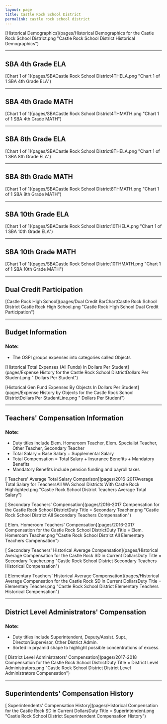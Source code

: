 ```yaml
---
layout: page
title: Castle Rock School District
permalink: castle rock school district
---
```



[Historical Demographics](pages/Historical Demographics for the Castle Rock School District.png "Castle Rock School District Historical Demographics")

___

## SBA 4th Grade ELA

[Chart 1 of 1](pages/SBACastle Rock School District4THELA.png "Chart 1 of 1 SBA 4th Grade ELA")


___

## SBA 4th Grade MATH

[Chart 1 of 1](pages/SBACastle Rock School District4THMATH.png "Chart 1 of 1 SBA 4th Grade MATH")


___

## SBA 8th Grade ELA

[Chart 1 of 1](pages/SBACastle Rock School District8THELA.png "Chart 1 of 1 SBA 8th Grade ELA")


___

## SBA 8th Grade MATH

[Chart 1 of 1](pages/SBACastle Rock School District8THMATH.png "Chart 1 of 1 SBA 8th Grade MATH")


___

## SBA 10th Grade ELA

[Chart 1 of 1](pages/SBACastle Rock School District10THELA.png "Chart 1 of 1 SBA 10th Grade ELA")


___

## SBA 10th Grade MATH

[Chart 1 of 1](pages/SBACastle Rock School District10THMATH.png "Chart 1 of 1 SBA 10th Grade MATH")


___

## Dual Credit Participation

[Castle Rock High School](pages/Dual Credit BarChartCastle Rock School District Castle Rock High School.png "Castle Rock High School Dual Credit Participation")


___

## Budget Information
### Note:
- The OSPI groups expenses into categories called Objects

[Historical Total Expenses (All Funds) In Dollars Per Student](pages/Expense History for the Castle Rock School DistrictDollars Per Student.png " Dollars Per Student")

[Historical Gen Fund Expenses By Objects In Dollars Per Student](pages/Expense History by Objects for the Castle Rock School DistrictDollars Per StudentLine.png " Dollars Per Student")


___

## Teachers' Compensation Information
### Note:
- Duty titles include Elem. Homeroom Teacher, Elem. Specialist Teacher, Other Teacher, Secondary Teacher
- Total Salary = Base Salary + Supplemental Salary
- Total Compensation = Total Salary + Insurance Benefits + Mandatory Benefits
- Mandatory Benefits include pension funding and payroll taxes

[ Teachers' Average Total Salary Comparison](pages/2016-2017Average Total Salary for TeachersAll WA School Districts With Castle Rock Highlighted.png "Castle Rock School District Teachers Average Total Salary")

[ Secondary Teachers' Compensation](pages/2016-2017 Compensation for the Castle Rock School DistrictDuty Title = Secondary Teacher.png "Castle Rock School District All Secondary Teachers Compensation")

[ Elem. Homeroom Teachers' Compensation](pages/2016-2017 Compensation for the Castle Rock School DistrictDuty Title = Elem. Homeroom Teacher.png "Castle Rock School District All Elementary Teachers Compensation")

[ Secondary Teachers' Historical Average Compensation](pages/Historical Average Compensation for the Castle Rock SD in Current DollarsDuty Title = Secondary Teacher.png "Castle Rock School District Secondary Teachers Historical Compensation")

[ Elementary Teachers' Historical Average Compensation](pages/Historical Average Compensation for the Castle Rock SD in Current DollarsDuty Title = Elementary Teacher.png "Castle Rock School District Elementary Teachers Historical Compensation")


___

## District Level Administrators' Compensation

### Note:
- Duty titles include Superintendent, Deputy/Assist. Supt., Director/Supervisor, Other District Admin.
- Sorted in pryamid shape to highlight possible concentrations of excess.

[ District Level Administrators' Compensation](pages/2017-2018 Compensation for the Castle Rock School DistrictDuty Title = District Level Administrators.png "Castle Rock School District District Level Administrators Compensation")


___

## Superintendents' Compensation History

[ Superintendents' Compensation History](pages/Historical Compensation for the Castle Rock SD in Current DollarsDuty Title = Superintendent.png "Castle Rock School District Superintendent Compensation History")


